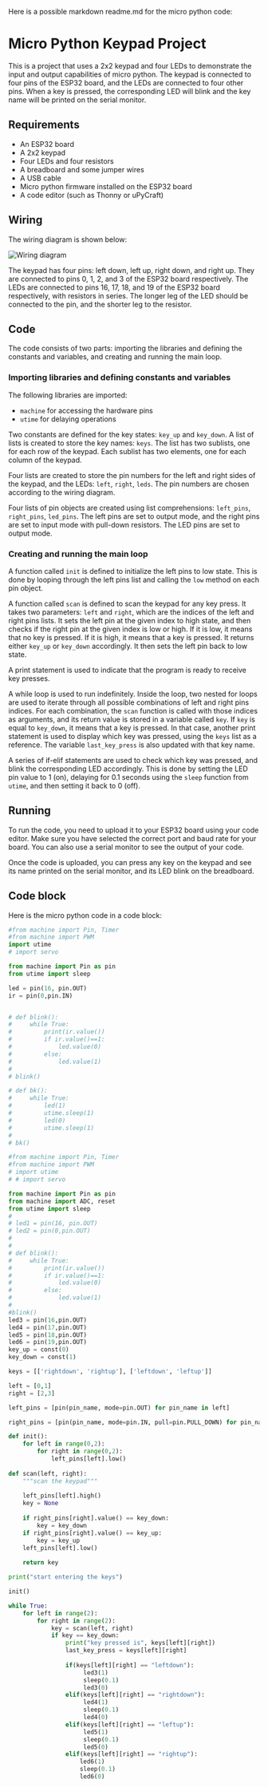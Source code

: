 Here is a possible markdown readme.md for the micro python code:

# Micro Python Keypad Project

This is a project that uses a 2x2 keypad and four LEDs to demonstrate the input and output capabilities of micro python. The keypad is connected to four pins of the ESP32 board, and the LEDs are connected to four other pins. When a key is pressed, the corresponding LED will blink and the key name will be printed on the serial monitor.

## Requirements

- An ESP32 board
- A 2x2 keypad
- Four LEDs and four resistors
- A breadboard and some jumper wires
- A USB cable
- Micro python firmware installed on the ESP32 board
- A code editor (such as Thonny or uPyCraft)

## Wiring

The wiring diagram is shown below:

![Wiring diagram](wiring.png)

The keypad has four pins: left down, left up, right down, and right up. They are connected to pins 0, 1, 2, and 3 of the ESP32 board respectively. The LEDs are connected to pins 16, 17, 18, and 19 of the ESP32 board respectively, with resistors in series. The longer leg of the LED should be connected to the pin, and the shorter leg to the resistor.

## Code

The code consists of two parts: importing the libraries and defining the constants and variables, and creating and running the main loop.

### Importing libraries and defining constants and variables

The following libraries are imported:

- `machine` for accessing the hardware pins
- `utime` for delaying operations

Two constants are defined for the key states: `key_up` and `key_down`. A list of lists is created to store the key names: `keys`. The list has two sublists, one for each row of the keypad. Each sublist has two elements, one for each column of the keypad.

Four lists are created to store the pin numbers for the left and right sides of the keypad, and the LEDs: `left`, `right`, `leds`. The pin numbers are chosen according to the wiring diagram.

Four lists of pin objects are created using list comprehensions: `left_pins`, `right_pins`, `led_pins`. The left pins are set to output mode, and the right pins are set to input mode with pull-down resistors. The LED pins are set to output mode.

### Creating and running the main loop

A function called `init` is defined to initialize the left pins to low state. This is done by looping through the left pins list and calling the `low` method on each pin object.

A function called `scan` is defined to scan the keypad for any key press. It takes two parameters: `left` and `right`, which are the indices of the left and right pins lists. It sets the left pin at the given index to high state, and then checks if the right pin at the given index is low or high. If it is low, it means that no key is pressed. If it is high, it means that a key is pressed. It returns either `key_up` or `key_down` accordingly. It then sets the left pin back to low state.

A print statement is used to indicate that the program is ready to receive key presses.

A while loop is used to run indefinitely. Inside the loop, two nested for loops are used to iterate through all possible combinations of left and right pins indices. For each combination, the `scan` function is called with those indices as arguments, and its return value is stored in a variable called `key`. If `key` is equal to `key_down`, it means that a key is pressed. In that case, another print statement is used to display which key was pressed, using the `keys` list as a reference. The variable `last_key_press` is also updated with that key name.

A series of if-elif statements are used to check which key was pressed, and blink the corresponding LED accordingly. This is done by setting the LED pin value to 1 (on), delaying for 0.1 seconds using the `sleep` function from `utime`, and then setting it back to 0 (off).

## Running

To run the code, you need to upload it to your ESP32 board using your code editor. Make sure you have selected the correct port and baud rate for your board. You can also use a serial monitor to see the output of your code.

Once the code is uploaded, you can press any key on the keypad and see its name printed on the serial monitor, and its LED blink on the breadboard.

## Code block

Here is the micro python code in a code block:

```python
#from machine import Pin, Timer
#from machine import PWM
import utime
# import servo 

from machine import Pin as pin
from utime import sleep

led = pin(16, pin.OUT)
ir = pin(0,pin.IN)


# def blink():
#     while True:
#         print(ir.value())
#         if ir.value()==1:
#             led.value(0)
#         else:
#             led.value(1)
# 
# blink()

# def bk():
#     while True:
#         led(1)
#         utime.sleep(1)
#         led(0)
#         utime.sleep(1)
#         
# bk()

#from machine import Pin, Timer
#from machine import PWM
# import utime
# # import servo 

from machine import Pin as pin
from machine import ADC, reset
from utime import sleep
# 
# led1 = pin(16, pin.OUT)
# led2 = pin(0,pin.OUT)
# 
# 
# def blink():
#     while True:
#         print(ir.value())
#         if ir.value()==1:
#             led.value(0)
#         else:
#             led.value(1)
# 
#blink()
led3 = pin(16,pin.OUT)
led4 = pin(17,pin.OUT)
led5 = pin(18,pin.OUT)
led6 = pin(19,pin.OUT)
key_up = const(0)
key_down = const(1)

keys = [['rightdown', 'rightup'], ['leftdown', 'leftup']]

left = [0,1]
right = [2,3]

left_pins = [pin(pin_name, mode=pin.OUT) for pin_name in left]

right_pins = [pin(pin_name, mode=pin.IN, pull=pin.PULL_DOWN) for pin_name in right]

def init():
    for left in range(0,2):
        for right in range(0,2):
            left_pins[left].low()
            
def scan(left, right):
    """scan the keypad"""
    
    left_pins[left].high()
    key = None
    
    if right_pins[right].value() == key_down:
        key = key_down
    if right_pins[right].value() == key_up:
        key = key_up
    left_pins[left].low()
    
    return key

print("start entering the keys")

init()

while True:
    for left in range(2):
        for right in range(2):
            key = scan(left, right)
            if key == key_down:
                print("key pressed is", keys[left][right])
                last_key_press = keys[left][right]
                
                if(keys[left][right] == "leftdown"):
                     led3(1)
                     sleep(0.1)
                     led3(0)
                elif(keys[left][right] == "rightdown"):
                     led4(1)
                     sleep(0.1)
                     led4(0)
                elif(keys[left][right] == "leftup"):
                     led5(1)
                     sleep(0.1)
                     led5(0)
                elif(keys[left][right] == "rightup"):
                    led6(1) 
                    sleep(0.1)
                    led6(0)

```

